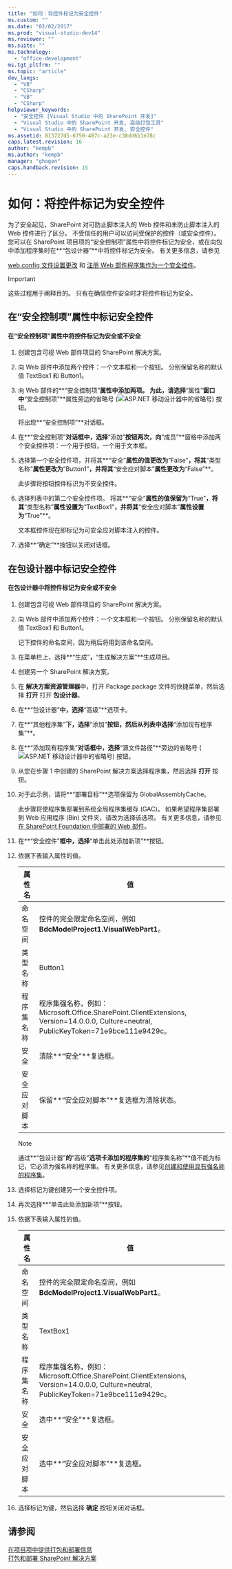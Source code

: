 ```yaml
---
title: "如何：将控件标记为安全控件"
ms.custom: ""
ms.date: "02/02/2017"
ms.prod: "visual-studio-dev14"
ms.reviewer: ""
ms.suite: ""
ms.technology: 
  - "office-development"
ms.tgt_pltfrm: ""
ms.topic: "article"
dev_langs: 
  - "VB"
  - "CSharp"
  - "VB"
  - "CSharp"
helpviewer_keywords: 
  - "安全控件 [Visual Studio 中的 SharePoint 开发]"
  - "Visual Studio 中的 SharePoint 开发, 高级打包工具"
  - "Visual Studio 中的 SharePoint 开发, 安全控件"
ms.assetid: 813727d5-6750-407c-a23e-c38dd611e78c
caps.latest.revision: 16
author: "kempb"
ms.author: "kempb"
manager: "ghogen"
caps.handback.revision: 15
---
```

# 如何：将控件标记为安全控件
  为了安全起见，SharePoint 对可防止脚本注入的 Web 控件和未防止脚本注入的 Web 控件进行了区分。  不受信任的用户可以访问受保护的控件（或安全控件）。  您可以在 SharePoint 项目项的“安全控制项”属性中将控件标记为安全，或在向包中添加程序集时在**“包设计器”**中将控件标记为安全。  有关更多信息，请参见  
  
 [web.config 文件设置更改](http://go.microsoft.com/fwlink/?LinkId=178965) 和 [注册 Web 部件程序集作为一个安全控件](http://go.microsoft.com/fwlink/?LinkId=171013)。  
  
> [!IMPORTANT]  
>  这些过程用于阐释目的。  只有在确信控件安全时才将控件标记为安全。  
  
## 在“安全控制项”属性中标记安全控件  
  
#### 在“安全控制项”属性中将控件标记为安全或不安全  
  
1.  创建包含可视 Web 部件项目的 SharePoint 解决方案。  
  
2.  向 Web 部件中添加两个控件：一个文本框和一个按钮。  分别保留名称的默认值 TextBox1 和 Button1。  
  
3.  向 Web 部件的**“安全控制项”**属性中添加两项。  为此，请选择**“属性”**窗口中**“安全控制项”**属性旁边的省略号 \(![ASP.NET 移动设计器中的省略号](~/sharepoint/media/mwellipsis.gif "ASP.NET 移动设计器中的省略号")\) 按钮。  
  
     将出现**“安全控制项”**对话框。  
  
4.  在**“安全控制项”**对话框中，选择**“添加”**按钮两次，向**“成员”**窗格中添加两个安全控件项：一个用于按钮，一个用于文本框。  
  
5.  选择第一个安全控件项，并将其**“安全”**属性的值更改为**“False”**，将其**“类型名称”**属性更改为**“Button1”**，并将其**“安全应对脚本”**属性更改为**“False”**。  
  
     此步骤将按钮控件标识为不安全控件。  
  
6.  选择列表中的第二个安全控件项。  将其**“安全”**属性的值保留为**“True”**，将其**“类型名称”**属性设置为**“TextBox1”**，并将其**“安全应对脚本”**属性设置为**“True”**。  
  
     文本框控件现在即标记为可安全应对脚本注入的控件。  
  
7.  选择**“确定”**按钮以关闭对话框。  
  
## 在包设计器中标记安全控件  
  
#### 在包设计器中将控件标记为安全或不安全  
  
1.  创建包含可视 Web 部件项目的 SharePoint 解决方案。  
  
2.  向 Web 部件中添加两个控件：一个文本框和一个按钮。  分别保留名称的默认值 TextBox1 和 Button1。  
  
     记下控件的命名空间，因为稍后将用到该命名空间。  
  
3.  在菜单栏上，选择**“生成”**，**“生成解决方案”**生成项目。  
  
4.  创建另一个 SharePoint 解决方案。  
  
5.  在 **解决方案资源管理器**中，打开 Package.package 文件的快捷菜单，然后选择 **打开** 打开 **包设计器**。  
  
6.  在**“包设计器”**中，选择**“高级”**选项卡。  
  
7.  在**“其他程序集”**下，选择**“添加”**按钮，然后从列表中选择**“添加现有程序集”**。  
  
8.  在**“添加现有程序集”**对话框中，选择**“源文件路径”**旁边的省略号 \(![ASP.NET 移动设计器中的省略号](~/sharepoint/media/mwellipsis.gif "ASP.NET 移动设计器中的省略号")\) 按钮。  
  
9. 从您在步骤 1 中创建的 SharePoint 解决方案选择程序集，然后选择 **打开** 按钮。  
  
10. 对于此示例，请将**“部署目标”**选项保留为 GlobalAssemblyCache。  
  
     此步骤将使程序集部署到系统全局程序集缓存 \(GAC\)。  如果希望程序集部署到 Web 应用程序 \(Bin\) 文件夹，请改为选择该选项。  有关更多信息，请参见 [在 SharePoint Foundation 中部署的 Web 部件](http://go.microsoft.com/fwlink/?LinkId=177509)。  
  
11. 在**“安全控件”**框中，选择**“单击此处添加新项”**按钮。  
  
12. 依据下表输入属性的值。  
  
    |属性名|值|  
    |---------|-------|  
    |命名空间|控件的完全限定命名空间，例如 **BdcModelProject1.VisualWebPart1**。|  
    |类型名称|Button1|  
    |程序集名称|程序集强名称，例如：Microsoft.Office.SharePoint.ClientExtensions, Version\=14.0.0.0, Culture\=neutral, PublicKeyToken\=71e9bce111e9429c。|  
    |安全|清除**“安全”**复选框。|  
    |安全应对脚本|保留**“安全应对脚本”**复选框为清除状态。|  
  
    > [!NOTE]  
    >  通过**“包设计器”**的**“高级”**选项卡添加的程序集的**“程序集名称”**值不能为标记，它必须为强名称的程序集。  有关更多信息，请参见[创建和使用具有强名称的程序集](http://go.microsoft.com/fwlink/?LinkId=177513)。  
  
13. 选择标记为键创建另一个安全控件项。  
  
14. 再次选择**“单击此处添加新项”**按钮。  
  
15. 依据下表输入属性的值。  
  
    |属性名|值|  
    |---------|-------|  
    |命名空间|控件的完全限定命名空间，例如 **BdcModelProject1.VisualWebPart1**。|  
    |类型名称|TextBox1|  
    |程序集名称|程序集强名称，例如：Microsoft.Office.SharePoint.ClientExtensions, Version\=14.0.0.0, Culture\=neutral, PublicKeyToken\=71e9bce111e9429c。|  
    |安全|选中**“安全”**复选框。|  
    |安全应对脚本|选中**“安全应对脚本”**复选框。|  
  
16. 选择标记为键，然后选择 **确定** 按钮关闭对话框。  
  
## 请参阅  
 [在项目项中提供打包和部署信息](../sharepoint/providing-packaging-and-deployment-information-in-project-items.md)   
 [打包和部署 SharePoint 解决方案](../sharepoint/packaging-and-deploying-sharepoint-solutions.md)  
  
  